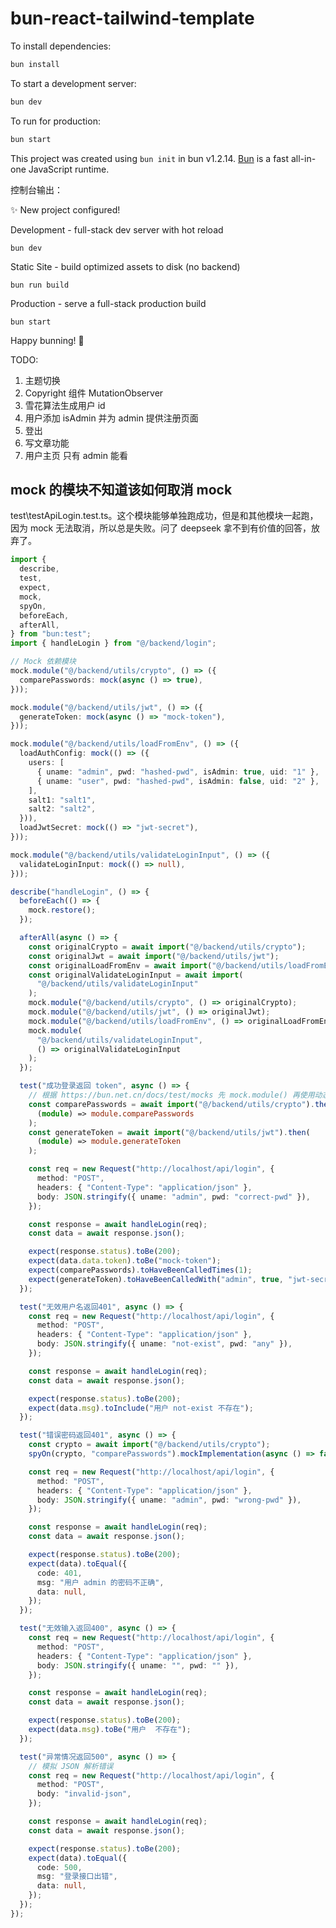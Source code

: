 # bun-react-tailwind-template

To install dependencies:

```bash
bun install
```

To start a development server:

```bash
bun dev
```

To run for production:

```bash
bun start
```

This project was created using `bun init` in bun v1.2.14. [Bun](https://bun.sh) is a fast all-in-one JavaScript runtime.

控制台输出：

✨ New project configured!

Development - full-stack dev server with hot reload

    bun dev

Static Site - build optimized assets to disk (no backend)

    bun run build

Production - serve a full-stack production build

    bun start

Happy bunning! 🐇

TODO:

1. 主题切换
2. Copyright 组件 MutationObserver
3. 雪花算法生成用户 id
4. 用户添加 isAdmin 并为 admin 提供注册页面
5. 登出
6. 写文章功能
7. 用户主页 只有 admin 能看

## mock 的模块不知道该如何取消 mock

test\testApiLogin.test.ts。这个模块能够单独跑成功，但是和其他模块一起跑，因为 mock 无法取消，所以总是失败。问了 deepseek 拿不到有价值的回答，放弃了。

```ts
import {
  describe,
  test,
  expect,
  mock,
  spyOn,
  beforeEach,
  afterAll,
} from "bun:test";
import { handleLogin } from "@/backend/login";

// Mock 依赖模块
mock.module("@/backend/utils/crypto", () => ({
  comparePasswords: mock(async () => true),
}));

mock.module("@/backend/utils/jwt", () => ({
  generateToken: mock(async () => "mock-token"),
}));

mock.module("@/backend/utils/loadFromEnv", () => ({
  loadAuthConfig: mock(() => ({
    users: [
      { uname: "admin", pwd: "hashed-pwd", isAdmin: true, uid: "1" },
      { uname: "user", pwd: "hashed-pwd", isAdmin: false, uid: "2" },
    ],
    salt1: "salt1",
    salt2: "salt2",
  })),
  loadJwtSecret: mock(() => "jwt-secret"),
}));

mock.module("@/backend/utils/validateLoginInput", () => ({
  validateLoginInput: mock(() => null),
}));

describe("handleLogin", () => {
  beforeEach(() => {
    mock.restore();
  });

  afterAll(async () => {
    const originalCrypto = await import("@/backend/utils/crypto");
    const originalJwt = await import("@/backend/utils/jwt");
    const originalLoadFromEnv = await import("@/backend/utils/loadFromEnv");
    const originalValidateLoginInput = await import(
      "@/backend/utils/validateLoginInput"
    );
    mock.module("@/backend/utils/crypto", () => originalCrypto);
    mock.module("@/backend/utils/jwt", () => originalJwt);
    mock.module("@/backend/utils/loadFromEnv", () => originalLoadFromEnv);
    mock.module(
      "@/backend/utils/validateLoginInput",
      () => originalValidateLoginInput
    );
  });

  test("成功登录返回 token", async () => {
    // 根据 https://bun.net.cn/docs/test/mocks 先 mock.module() 再使用动态 import
    const comparePasswords = await import("@/backend/utils/crypto").then(
      (module) => module.comparePasswords
    );
    const generateToken = await import("@/backend/utils/jwt").then(
      (module) => module.generateToken
    );

    const req = new Request("http://localhost/api/login", {
      method: "POST",
      headers: { "Content-Type": "application/json" },
      body: JSON.stringify({ uname: "admin", pwd: "correct-pwd" }),
    });

    const response = await handleLogin(req);
    const data = await response.json();

    expect(response.status).toBe(200);
    expect(data.data.token).toBe("mock-token");
    expect(comparePasswords).toHaveBeenCalledTimes(1);
    expect(generateToken).toHaveBeenCalledWith("admin", true, "jwt-secret");
  });

  test("无效用户名返回401", async () => {
    const req = new Request("http://localhost/api/login", {
      method: "POST",
      headers: { "Content-Type": "application/json" },
      body: JSON.stringify({ uname: "not-exist", pwd: "any" }),
    });

    const response = await handleLogin(req);
    const data = await response.json();

    expect(response.status).toBe(200);
    expect(data.msg).toInclude("用户 not-exist 不存在");
  });

  test("错误密码返回401", async () => {
    const crypto = await import("@/backend/utils/crypto");
    spyOn(crypto, "comparePasswords").mockImplementation(async () => false);

    const req = new Request("http://localhost/api/login", {
      method: "POST",
      headers: { "Content-Type": "application/json" },
      body: JSON.stringify({ uname: "admin", pwd: "wrong-pwd" }),
    });

    const response = await handleLogin(req);
    const data = await response.json();

    expect(response.status).toBe(200);
    expect(data).toEqual({
      code: 401,
      msg: "用户 admin 的密码不正确",
      data: null,
    });
  });

  test("无效输入返回400", async () => {
    const req = new Request("http://localhost/api/login", {
      method: "POST",
      headers: { "Content-Type": "application/json" },
      body: JSON.stringify({ uname: "", pwd: "" }),
    });

    const response = await handleLogin(req);
    const data = await response.json();

    expect(response.status).toBe(200);
    expect(data.msg).toBe("用户  不存在");
  });

  test("异常情况返回500", async () => {
    // 模拟 JSON 解析错误
    const req = new Request("http://localhost/api/login", {
      method: "POST",
      body: "invalid-json",
    });

    const response = await handleLogin(req);
    const data = await response.json();

    expect(response.status).toBe(200);
    expect(data).toEqual({
      code: 500,
      msg: "登录接口出错",
      data: null,
    });
  });
});
```
